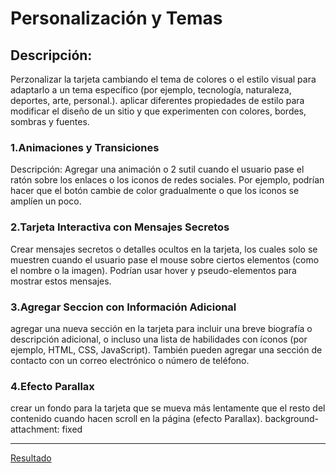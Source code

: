 # Personalización y Temas

## Descripción:

Perzonalizar la tarjeta cambiando el tema de colores o el estilo visual para adaptarlo a un tema específico (por ejemplo, tecnología, naturaleza, deportes, arte, personal.). aplicar diferentes propiedades de estilo para modificar el diseño de un sitio y que experimenten con colores, bordes, sombras y fuentes.

### 1.Animaciones y Transiciones

Descripción: Agregar una animación o 2 sutil cuando el usuario pase el ratón sobre los enlaces o los iconos de redes sociales. Por ejemplo, podrían hacer que el botón cambie de color gradualmente o que los iconos se amplíen un poco.

### 2.Tarjeta Interactiva con Mensajes Secretos

Crear mensajes secretos o detalles ocultos en la tarjeta, los cuales solo se muestren cuando el usuario pase el mouse sobre ciertos elementos (como el nombre o la imagen). Podrían usar hover y pseudo-elementos para mostrar estos mensajes.

### 3.Agregar Seccion con Información Adicional

agregar una nueva sección en la tarjeta para incluir una breve biografía o descripción adicional, o incluso una lista de habilidades con íconos (por ejemplo, HTML, CSS, JavaScript). También pueden agregar una sección de contacto con un correo electrónico o número de teléfono.

### 4.Efecto Parallax

crear un fondo para la tarjeta que se mueva más lentamente que el resto del contenido cuando hacen scroll en la página (efecto Parallax).
background-attachment: fixed

---

[Resultado](https://edwarsuarezq.github.io/My_target_project/)

